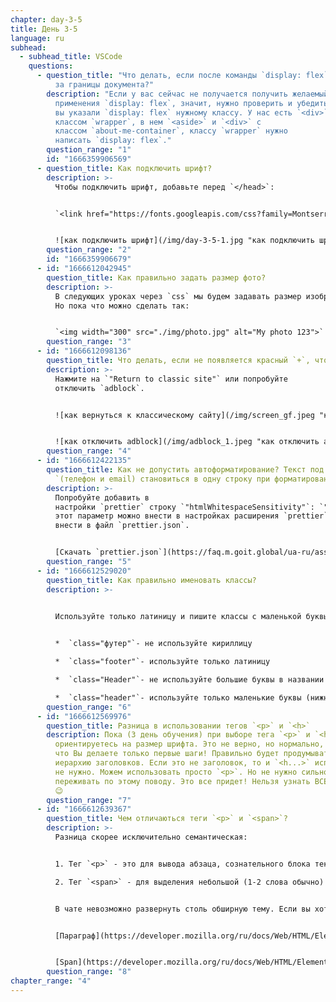 ```yaml
---
chapter: day-3-5
title: День 3-5
language: ru
subhead:
  - subhead_title: VSCode
    questions:
      - question_title: "Что делать, если после команды `display: flex` текст вылетает
          за границы документа?"
        description: "Если у вас сейчас не получается получить желаемый результат, после
          применения `display: flex`, значит, нужно проверить и убедиться, что
          вы указали `display: flex` нужному классу. У нас есть `<div>` с
          классом `wrapper`, в нем `<aside>` и `<div>` с
          классом `about-me-container`, классу `wrapper` нужно
          написать `display: flex`."
        question_range: "1"
        id: "1666359906569"
      - question_title: Как подключить шрифт?
        description: >-
          Чтобы подключить шрифт, добавьте перед `</head>`:


          `<link href="https://fonts.googleapis.com/css?family=Montserrat:400,700&display=swap&subset=cyrillic" rel="stylesheet">`


          ![как подключить шрифт](/img/day-3-5-1.jpg "как подключить шрифт")
        question_range: "2"
        id: "1666359906679"
      - id: "1666612042945"
        question_title: К﻿ак правильно задать размер фото?
        description: >-
          В следующих уроках через `css` мы будем задавать размер изображению.
          Но пока что можно сделать так:


          `<img width="300" src="./img/photo.jpg" alt="My photo 123">`
        question_range: "3"
      - id: "1666612098136"
        question_title: Ч﻿то делать, если не появляется красный `+`, чтобы выбрать шрифт?
        description: >-
          Нажмите на `"Return to classic site"` или попробуйте
          отключить `adblock`.


          ![как вернуться к классическому сайту](/img/screen_gf.jpeg "как вернуться к классическому сайту")


          ![как отключить adblock](/img/adblock_1.jpeg "как отключить adblock")
        question_range: "4"
      - id: "1666612422135"
        question_title: К﻿ак не допустить автоформатирование? Текст под `contacts
          `(телефон и email) становиться в одну строку при форматировании.
        description: >-
          Попробуйте добавить в
          настройки `prettier` строку `"htmlWhitespaceSensitivity"`: `"ignore"`,
          этот параметр можно внести в настройках расширения `prettier`, или
          внести в файл `prettier.json`.


          [Скачать `prettier.json`](https://faq.m.goit.global/ua-ru/assets/fonts/download/prettier.json)
        question_range: "5"
      - id: "1666612529020"
        question_title: К﻿ак правильно именовать классы?
        description: >-
          

          Используйте только латиницу и пишите классы с маленькой буквы.


          *  `class="футер"`- не используйте кириллицу

          *  `class="footer"`- используйте только латиницу

          *  `class="Header"`- не используйте большие буквы в названии класса (верхний регистр)

          *  `class="header"`- используйте только маленькие буквы (нижний регистр)
        question_range: "6"
      - id: "1666612569976"
        question_title: Р﻿азница в использовании тегов `<p>` и `<h>`
        description: Пока (3 день обучения) при выборе тега `<p>` и `<h>` Вы больше
          ориентируетесь на размер шрифта. Это не верно, но нормально, учитывая,
          что Вы делаете только первые шаги! Правильно будет продумывать
          иерархию заголовков. Если это не заголовок, то и `<h...>` использовать
          не нужно. Можем использовать просто `<p>`. Но не нужно сильно
          переживать по этому поводу. Это все придет! Нельзя узнать ВСЕ за 3 дня
          😉
        question_range: "7"
      - id: "1666612639367"
        question_title: Ч﻿ем отличаються теги `<p>` и `<span>`?
        description: >-
          Разница скорее исключительно семантическая:


          1. Тег `<p>` - это для вывода абзаца, сознательного блока текста

          2. Тег `<span>` - для выделения небольшой (1-2 слова обычно) части текста, для последующего их форматирования, например 😉


          В чате невозможно развернуть столь обширную тему. Если вы хотите разобраться более подробно, то рекомендуем заглянуть, что о них пишут в спецификациях 🤓🤓🤓


          [Параграф](https://developer.mozilla.org/ru/docs/Web/HTML/Element/p)


          [Span](https://developer.mozilla.org/ru/docs/Web/HTML/Element/span)
        question_range: "8"
chapter_range: "4"
---
```

